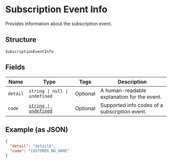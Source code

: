 
# Subscription Event Info

Provides information about the subscription event.

## Structure

`SubscriptionEventInfo`

## Fields

| Name | Type | Tags | Description |
|  --- | --- | --- | --- |
| `detail` | `string \| null \| undefined` | Optional | A human-readable explanation for the event. |
| `code` | [`string \| undefined`](../models/subscription-event-info-code.md) | Optional | Supported info codes of a subscription event. |

## Example (as JSON)

```json
{
  "detail": "detail8",
  "code": "CUSTOMER_NO_NAME"
}
```

